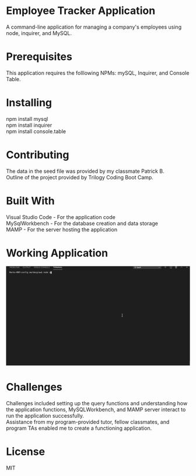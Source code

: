 # Employee Tracker Application
A command-line application for managing a company's employees using node, inquirer, and MySQL. 

# Prerequisites 

This application requires the folllowing NPMs: mySQL, Inquirer, and Console Table. 

# Installing

npm install mysql
<br>
npm install inquirer
<br>
npm install console.table

# Contributing

The data in the seed file was provided by my classmate Patrick B. 
<br>
Outline of the project provided by Trilogy Coding Boot Camp.

# Built With

Visual Studio Code - For the application code
<br>
MySqlWorkbench - For the database creation and data storage
<br>
MAMP - For the server hosting the application

# Working Application 

![Employee_Tracker_Demo](Employee_tracker_Demo.gif)

# Challenges

Challenges included setting up the query functions and understanding how the application functions, MySQLWorkbench, and MAMP server interact to run the application successfully. 
<br>
Assistance from my program-provided tutor, fellow classmates, and program TAs enabled me to create a functioning application.

# License

MIT



